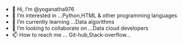 - 👋 Hi, I’m @yoganatha976
- 👀 I’m interested in ...Python,HTML & other programming languages
- 🌱 I’m currently learning ...Data algorithms
- 💞️ I’m looking to collaborate on ...Data cloud developers
- 📫 How to reach me ... Git-hub,Stack-overflow...

<!---
yoganatha976/yoganatha976 is a ✨ special ✨ repository because its `README.md` (this file) appears on your GitHub profile.
You can click the Preview link to take a look at your changes.
--->
